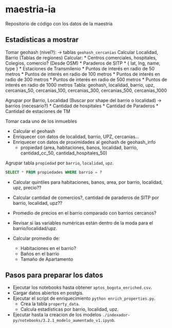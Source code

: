# maestria-ia
Repositorio de código con los datos de la maestría


## Estadisticas a mostrar

Tomar geohash (nivel?): -> tablas `geohash_cercanias`
    Calcular Localidad, Barrio (Tablas de regiones)
    Calcular:
        * Centros comerciales, hospitales, Colegios, comercio? (Desde OSM)
        * Paraderos de SITP
        * { lat, lng, name, type }
        * Estaciones de Transmilenio
            * Puntos de interés en radio de 50 metros
            * Puntos de interés en radio de 100 metros
            * Puntos de interés en radio de 300 metros
            * Puntos de interés en radio de 500 metros
            * Puntos de interés en radio de 1000 metros
    Tabla: geohash, localidad, barrio, upz, cercanias_50, cercanias_100, cercanias_300, cercanias_500, cercanias_1000

Agrupar por Barrio, Localidad (Buscar por shape del barrio o localidad) -> barrios (necesario?)
    * Cantidad de hospitales
    * Cantidad de Paraderos
    * Cantidad de estaciones de TM

Tomar cada uno de los inmuebles
* Calcular el geohash
* Enriquecer con datos de localidad, barrio, UPZ, cercanias...
* Enriquecer con datos de proximidades al geohash de geohash_info
    * propiedad (area, habitaciones, banos, localidad, barrio, cantidad_cc_50, cantidad_hospitales_50)

Agrupar tabla `propiedad` por `barrio`, `localidad`, `upz`.

```sql
SELECT * FROM propiedades WHERE barrio = ?
```
* Calcular quintiles para habitaciones, banos, area, por barrio, localidad, upz, precio??
* Calcular cantidad de comercios?, cantidad de paraderos de SITP por barrio, localidad, upz??
* Promedio de precios en el barrio comparado con barrios cercanos?
* Revisar si las variables numéricas están dentro de la moda para el barrio/localidad/upz.


* Calcular promedio de:
    * Habitaciones en el barrio?
    * Baños en el barrio
    * Tamaño de Apartamento


## Pasos para preparar los datos
* Ejecutar los notebooks hasta obtener `aptos_bogota_enriched.csv`.
* Cargar datos abiertos en postgis.
* Ejecutar el script de enriquecimiento `python enrich_properties.py`.
  * Crea la tabla `property_data`.
  * Calcula estadísticas por barrio, localidad, upz.
* Ejecutar hasta la creacion de los modelos `./indexador-py/notebooks/3.2.1_modelo_aumentado_v1.ipynb`.


